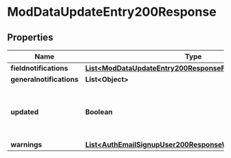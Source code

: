 

# ModDataUpdateEntry200Response


## Properties

| Name | Type | Description | Notes |
|------------ | ------------- | ------------- | -------------|
|**fieldnotifications** | [**List&lt;ModDataUpdateEntry200ResponseFieldnotificationsInner&gt;**](ModDataUpdateEntry200ResponseFieldnotificationsInner.md) |  |  |
|**generalnotifications** | **List&lt;Object&gt;** |  |  |
|**updated** | **Boolean** | True if the entry was successfully updated, false other wise. |  |
|**warnings** | [**List&lt;AuthEmailSignupUser200ResponseWarningsInner&gt;**](AuthEmailSignupUser200ResponseWarningsInner.md) |  |  [optional] |



